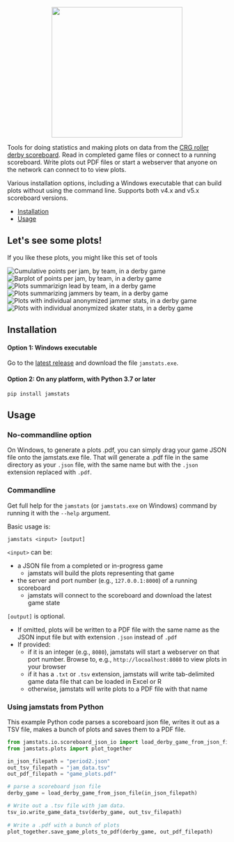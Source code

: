 <p align="center">
    <img src="https://github.com/dhmay/jamstats/blob/main/resources/jamstats_logo.png" width="300">
</p>

Tools for doing statistics and making plots on data from the [CRG roller derby scoreboard](https://github.com/rollerderby/scoreboard). Read in completed game files or connect to a running scoreboard. Write plots out PDF files or start a webserver that anyone on the network can connect to to view plots.

Various installation options, including a Windows executable that can build plots without using the command line. Supports both v4.x and v5.x scoreboard versions. 

* [Installation](#installation)
* [Usage](#usage)

## Let's see some plots!

If you like these plots, you might like this set of tools

![Cumulative points per jam, by team, in a derby game](https://github.com/dhmay/jamstats/blob/main/resources/cumulative_score_by_jam.png)
![Barplot of points per jam, by team, in a derby game](https://github.com/dhmay/jamstats/blob/main/resources/jam_points_barplot.png)
![Plots summarizign lead by team, in a derby game](https://github.com/dhmay/jamstats/blob/main/resources/lead_summary.png)
![Plots summarizing jammers by team, in a derby game](https://github.com/dhmay/jamstats/blob/main/resources/jammer_summary.png)
![Plots with individual anonymized jammer stats, in a derby game](https://github.com/dhmay/jamstats/blob/main/resources/jammer_stats.png)
![Plots with individual anonymized skater stats, in a derby game](https://github.com/dhmay/jamstats/blob/main/resources/skater_stats.png)

## Installation

#### Option 1: Windows executable

Go to the [latest release](https://github.com/dhmay/jamstats/releases) and download the file `jamstats.exe`.

#### Option 2: On any platform, with Python 3.7 or later

`pip install jamstats`

## Usage

### No-commandline option

On Windows, to generate a plots .pdf, you can simply drag your game JSON file onto the jamstats.exe file. That will generate a .pdf file in the same directory as your `.json` file, with the same name but with the `.json` extension replaced with `.pdf`.

### Commandline

Get full help for the `jamstats` (or `jamstats.exe` on Windows) command by running it with the `--help` argument.

Basic usage is:

`jamstats <input> [output]`

`<input>` can be:

* a JSON file from a completed or in-progress game
    * jamstats will build the plots representing that game
* the server and port number (e.g., `127.0.0.1:8000`) of a running scoreboard
    * jamstats will connect to the scoreboard and download the latest game state

`[output]` is optional.

* If omitted, plots will be written to a PDF file with the same name as the JSON input file but with extension `.json` instead of `.pdf`
* If provided:
    * if it is an integer (e.g., `8080`), jamstats will start a webserver on that port number. Browse to, e.g., `http://locoalhost:8080` to view plots in your browser
    * if it has a `.txt` or `.tsv` extension, jamstats will write tab-delimited game data file that can be loaded in Excel or R
    * otherwise, jamstats will write plots to a PDF file with that name

### Using jamstats from Python

This example Python code parses a scoreboard json file, writes it out as a TSV file, makes a bunch of plots and saves them to a PDF file.

```python
from jamstats.io.scoreboard_json_io import load_derby_game_from_json_file
from jamstats.plots import plot_together

in_json_filepath = "period2.json"
out_tsv_filepath = "jam_data.tsv"
out_pdf_filepath = "game_plots.pdf"

# parse a scoreboard json file
derby_game = load_derby_game_from_json_file(in_json_filepath)

# Write out a .tsv file with jam data.
tsv_io.write_game_data_tsv(derby_game, out_tsv_filepath)
                                       
# Write a .pdf with a bunch of plots
plot_together.save_game_plots_to_pdf(derby_game, out_pdf_filepath)
```
